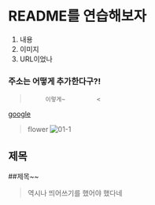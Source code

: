 # README를 연습해보자

1. 내용
2. 이미지
3. URL이었나

### 주소는 어떻게 추가한다구?! 

>          이렇게~         <

[google](http://www.google.com/)


> flower
![01-1](https://user-images.githubusercontent.com/105259215/167611873-1443c457-0297-4979-a6de-dc4e64a740a5.jpg)

## 제목
##제목~~
>역시나 띄어쓰기를 했어야 했다네
